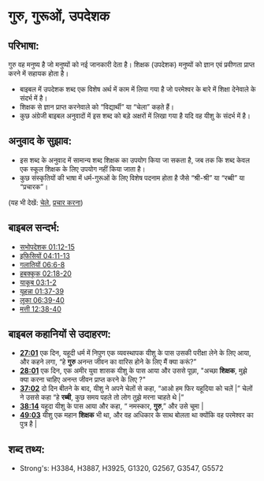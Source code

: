 # गुरु, गुरूओं, उपदेशक #

## परिभाषा: ##

गुरु वह मनुष्य है जो मनुष्यों को नई जानकारी देता है। शिक्षक (उपदेशक) मनुष्यों को ज्ञान एवं प्रवीणता प्राप्त करने में सहायक होता है।

* बाइबल में उपदेशक शब्द एक विशेष अर्थ में काम में लिया गया है जो परमेश्वर के बारे में शिक्षा देनेवाले के संदर्भ में है। 
* शिक्षक से ज्ञान प्राप्त करनेवाले को “विद्यार्थी” या “चेला” कहते हैं।
* कुछ अंग्रेजी बाइबल अनुवादों में इस शब्द को बड़े अक्षरों में लिखा गया है यदि वह यीशु के संदर्भ में है।

## अनुवाद के सुझाव: ##

* इस शब्द के अनुवाद में सामान्य शब्द शिक्षक का उपयोग किया जा सकता है, जब तक कि शब्द केवल एक स्कूल शिक्षक के लिए उपयोग नहीं किया जाता है।
* कुछ संस्कृतियों की भाषा में धर्म-गुरूओं के लिए विशेष पदनाम होता है जैसे “श्री-श्री” या “रब्बी” या “प्रचारक”।
 

(यह भी देखें: [चेले](../kt/disciple.md), [प्रचार करना](../other/preach.md))

## बाइबल सन्दर्भ: ##

* [सभोपदेशक 01:12-15](rc://en/tn/help/ecc/01/12)
* [इफिसियों 04:11-13](rc://en/tn/help/eph/04/11)
* [गलातियों 06:6-8](rc://en/tn/help/gal/06/06)
* [हबक्कूक 02:18-20](rc://en/tn/help/hab/02/18)
* [याकूब 03:1-2](rc://en/tn/help/jas/03/01)
* [यूहन्ना 01:37-39](rc://en/tn/help/jhn/01/37)
* [लूका 06:39-40](rc://en/tn/help/luk/06/39)
* [मत्ती 12:38-40](rc://en/tn/help/mat/12/38)

## बाइबल कहानियों से उदाहरण: ##

* __[27:01](rc://en/tn/help/obs/27/01)__ एक दिन, यहूदी धर्म में निपुण एक व्यवस्थापक यीशु के पास उसकी परीक्षा लेने के लिए आया, और कहने लगा, “हे __गुरु__ अनन्त जीवन का वारिस होने के लिए मैं क्या करूं?”
* __[28:01](rc://en/tn/help/obs/28/01)__ एक दिन, एक अमीर युवा शासक यीशु के पास आया और उससे पूछा, "अच्छा __शिक्षक__, मुझे क्या करना चाहिए अनन्त जीवन प्राप्त करने के लिए ?"
* __[37:02](rc://en/tn/help/obs/37/02)__ दो दिन बीतने के बाद, यीशु ने अपने चेलों से कहा, “आओ हम फिर यहूदिया को चलें |” चेलों ने उससे कहा “हे __रब्बी__, कुछ समय पहले तो लोग तुझे मरना चाहते थे |” 
* __[38:14](rc://en/tn/help/obs/38/14)__  यहूदा यीशु के पास आया और कहा, “ नमस्कार, __गुरु__,” और उसे चूमा |
* __[49:03](rc://en/tn/help/obs/49/03)__ यीशु एक महान __शिक्षक__ भी था, और वह अधिकार के साथ बोलता था क्योंकि वह परमेश्वर का पुत्र है |

## शब्द तथ्य: ##

* Strong's: H3384, H3887, H3925, G1320, G2567, G3547, G5572
